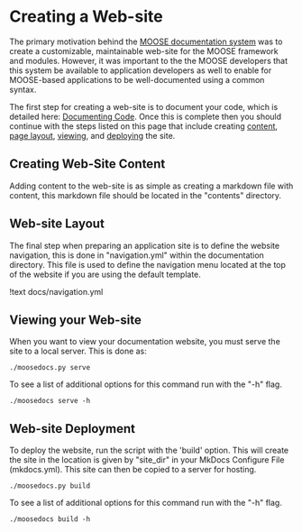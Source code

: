 # Creating a Web-site

The primary motivation behind the [MOOSE documentation system](utilities/documentation/index.md) was to create a customizable, maintainable web-site for the MOOSE framework and modules. However, it was important to the the MOOSE developers that this system be available to application developers as well
to enable for MOOSE-based applications to be well-documented using a common syntax.

The first step for creating a web-site is to document your code, which is detailed here: [Documenting Code](documentation/code.md). Once this is complete then you should continue with the steps listed on this page that include creating [content](#creating-web-site-content), [page layout](#web-site-layout), [viewing](#viewing-your-web-site), and [deploying](#web-site-deployment) the site.

## Creating Web-Site Content
Adding content to the web-site is as simple as creating a markdown file with content, this markdown file should be located in the "contents" directory.

## Web-site Layout
The final step when preparing an application site is to define the website navigation, this is done in "navigation.yml" within
the documentation directory. This file is used to define the navigation menu located at the top of the website if you are using the default
template.

!text docs/navigation.yml

## Viewing your Web-site
When you want to view your documentation website, you must serve the site to a local server. This is done as:
```text
./moosedocs.py serve
```

To see a list of additional options for this command run with the "-h" flag.
```text
./moosedocs serve -h
```

## Web-site Deployment
To deploy the website, run the script with the 'build' option. This will create the site in the location is given
by "site_dir" in your MkDocs Configure File (mkdocs.yml). This site can then be copied to a server for
hosting.

```text
./moosedocs.py build
```

To see a list of additional options for this command run with the "-h" flag.
```text
./moosedocs build -h
```
